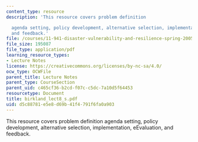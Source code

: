 ```yaml
---
content_type: resource
description: 'This resource covers problem definition

  agenda setting, policy development, alternative selection, implementation, eEvaluation,
  and feedback.'
file: /courses/11-941-disaster-vulnerability-and-resilience-spring-2005/d5c88781e5e8d69b41f4791f6fa0a903_birkland_lect8_s.pdf
file_size: 195087
file_type: application/pdf
learning_resource_types:
- Lecture Notes
license: https://creativecommons.org/licenses/by-nc-sa/4.0/
ocw_type: OCWFile
parent_title: Lecture Notes
parent_type: CourseSection
parent_uid: c465cf36-b2cd-f07c-c5dc-7a10d5f64453
resourcetype: Document
title: birkland_lect8_s.pdf
uid: d5c88781-e5e8-d69b-41f4-791f6fa0a903
---
```

This resource covers problem definition
agenda setting, policy development, alternative selection, implementation, eEvaluation, and feedback.